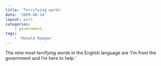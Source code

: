```yaml
---
title: 'Terrifying words'
date: '2009-06-14'
layout: post
categories:
    - government
tags:
    - 'Ronald Reagan'
---
```


The nine most terrifying words in the English language are ‘I’m from the government and I’m here to help.’